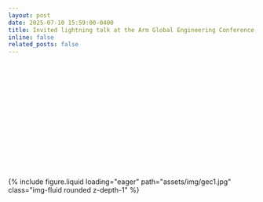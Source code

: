 ```yaml
---
layout: post
date: 2025-07-10 15:59:00-0400
title: Invited lightning talk at the Arm Global Engineering Conference, Birmingham, UK.
inline: false
related_posts: false
---
```


<style>
.square {
  aspect-ratio: 1 / 1;     /* keep square automatically */
  width: 100%;             /* responsive */
  overflow: hidden;        /* hide cropped overflow */
  display: flex;
  align-items: center;
  justify-content: center;
}

.square img {
  width: 100%;
  height: 100%;
  object-fit: cover;       /* crop to square */
}
</style>

<div class="row mt-3">
  <div class="col-sm mt-3 mt-md-0">
    <div class="square">
      {% include figure.liquid loading="eager" path="assets/img/gec1.jpg" class="img-fluid rounded z-depth-1" %}
    </div>
  </div>
</div>